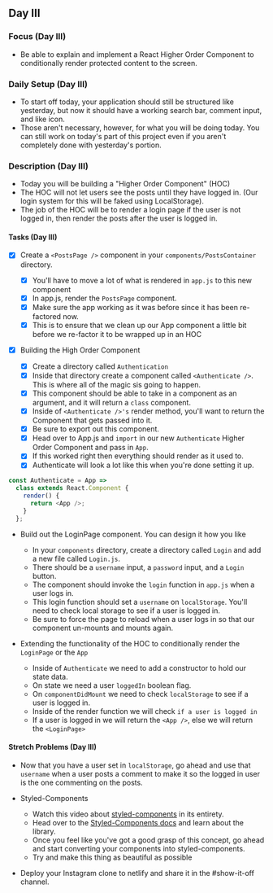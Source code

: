 ## Day III

### Focus (Day III)

- Be able to explain and implement a React Higher Order Component to conditionally render protected content to the screen.

### Daily Setup (Day III)

- To start off today, your application should still be structured like yesterday, but now it should have a working search bar, comment input, and like icon.
- Those aren't necessary, however, for what you will be doing today. You can still work on today's part of this project even if you aren't completely done with yesterday's portion.

### Description (Day III)

- Today you will be building a "Higher Order Component" (HOC)
- The HOC will not let users see the posts until they have logged in. (Our login system for this will be faked using LocalStorage).
- The job of the HOC will be to render a login page if the user is not logged in, then render the posts after the user is logged in.

#### Tasks (Day III)

- [x] Create a `<PostsPage />` component in your `components/PostsContainer` directory.

  - [x] You'll have to move a lot of what is rendered in `app.js` to this new component
  - [x] In app.js, render the `PostsPage` component.
  - [x] Make sure the app working as it was before since it has been re-factored now.
  - [x] This is to ensure that we clean up our App component a little bit before we re-factor it to be wrapped up in an HOC

- [x] Building the High Order Component

  - [x] Create a directory called `Authentication`
  - [x] Inside that directory create a component called `<Authenticate />`. This is where all of the magic sis going to happen.
  - [x] This component should be able to take in a component as an argument, and it will return a `class` component.
  - [x] Inside of `<Authenticate />'s` render method, you'll want to return the Component that gets passed into it.
  - [x] Be sure to export out this component.
  - [x]  Head over to App.js and `import` in our new `Authenticate` Higher Order Component and pass in `App`.
  - [x] If this worked right then everything should render as it used to.
  - [x] Authenticate will look a lot like this when you're done setting it up.

```js
const Authenticate = App =>
  class extends React.Component {
    render() {
      return <App />;
    }
  };
```

- Build out the LoginPage component. You can design it how you like

  - In your `components` directory, create a directory called `Login` and add a new file called `Login.js`.
  - There should be a `username` input, a `password` input, and a `Login` button.
  - The component should invoke the `login` function in `app.js` when a user logs in.
  - This login function should set a `username` on `localStorage`. You'll need to check local storage to see if a user is logged in.
  - Be sure to force the page to reload when a user logs in so that our component un-mounts and mounts again.

- Extending the functionality of the HOC to conditionally render the `LoginPage` or the `App`

  - Inside of `Authenticate` we need to add a constructor to hold our state data.
  - On state we need a user `loggedIn` boolean flag.
  - On `componentDidMount` we need to check `localStorage` to see if a user is logged in.
  - Inside of the render function we will check `if a user is logged in`
  - If a user is logged in we will return the `<App />`, else we will return the `<LoginPage>`

#### Stretch Problems (Day III)

- Now that you have a user set in `localStorage`, go ahead and use that `username` when a user posts a comment to make it so the logged in user is the one commenting on the posts.
- Styled-Components

  - Watch this video about [styled-components](https://youtu.be/bIK2NwoK9xk) in its entirety.
  - Head over to the [Styled-Components docs](https://www.styled-components.com/) and learn about the library.
  - Once you feel like you've got a good grasp of this concept, go ahead and start converting your components into styled-components.
  - Try and make this thing as beautiful as possible

- Deploy your Instagram clone to netlify and share it in the #show-it-off channel.
